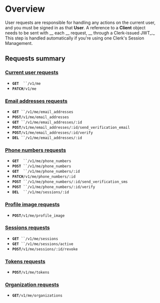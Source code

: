 # Overview

User requests are responsible for handling any actions on the current user, and you must be signed in as that **User**.  A reference to a **Client** object needs to be sent with __ each __ request, __ through a Clerk-issued JWT_._  This step is handled automatically if you're using one Clerk's Session Management.

## Requests summary

### [Current user requests](user.md)

* **`GET`**`  ``/v1/me`
* **`PATCH`**`/v1/me`

### [Email addresses requests](email-addresses.md)

* **`GET`**` ``/v1/me/email_addresses`
* **`POST`**`/v1/me/email_addresses`
* **`GET`**` ``/v1/me/email_addresses/:id`
* **`POST`**`/v1/me/email_addresses/:id/send_verification_email`
* **`POST`**`/v1/me/email_addresses/:id/verify`
* **`DEL`**` ``/v1/me/email_addresses/:id`

### [Phone numbers requests](phone-numbers.md)

* **`GET`**`  ``/v1/me/phone_numbers`
* **`POST`**` ``/v1/me/phone_numbers`
* **`GET`**`  ``/v1/me/phone_numbers/:id`
* **`PATCH`**`/v1/me/phone_numbers/:id`
* **`POST`**` ``/v1/me/phone_numbers/:id/send_verification_sms`
* **`POST`**` ``/v1/me/phone_numbers/:id/verify`
* **`DEL`**`  ``/v1/me/sessions/:id`

### [Profile image requests](profile-image.md)

* **`POST`**`/v1/me/profile_image`

### [Sessions requests](sessions.md)

* **`GET`**` ``/v1/me/sessions`
* **`GET`**` ``/v1/me/sessions/active`
* **`POST`**`/v1/me/sessions/:id/revoke`

### [Tokens requests](tokens.md)

* **`POST`**`/v1/me/tokens`

### [Organization requests](organizations.md)

* **`GET`**`/v1/me/organizations`
